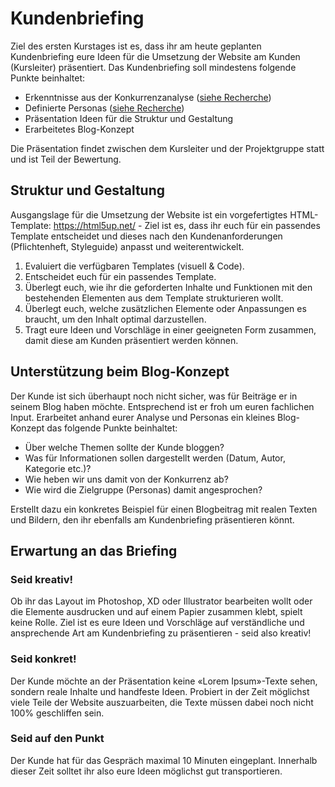 # Kundenbriefing
Ziel des ersten Kurstages ist es, dass ihr am heute geplanten Kundenbriefing eure Ideen für die Umsetzung der Website am Kunden (Kursleiter) präsentiert. Das Kundenbriefing soll mindestens folgende Punkte beinhaltet:

* Erkenntnisse aus der Konkurrenzanalyse ([siehe Recherche](../02%20Projektarbeit/05%20Recherche/README.md))
* Definierte Personas ([siehe Recherche](../02%20Projektarbeit/05%20Recherche/README.md))
* Präsentation Ideen für die Struktur und Gestaltung
* Erarbeitetes Blog-Konzept

Die Präsentation findet zwischen dem Kursleiter und der Projektgruppe statt und ist Teil der Bewertung.

## Struktur und Gestaltung
Ausgangslage für die Umsetzung der Website ist ein vorgefertigtes HTML-Template: https://html5up.net/ - Ziel ist es, dass ihr euch für ein passendes Template entscheidet und dieses nach den Kundenanforderungen (Pflichtenheft, Styleguide) anpasst und weiterentwickelt.

1. Evaluiert die verfügbaren Templates (visuell & Code).
1. Entscheidet euch für ein passendes Template.
1. Überlegt euch, wie ihr die geforderten Inhalte und Funktionen mit den bestehenden Elementen aus dem Template strukturieren wollt.
1. Überlegt euch, welche zusätzlichen Elemente oder Anpassungen es braucht, um den Inhalt optimal darzustellen.
1. Tragt eure Ideen und Vorschläge in einer geeigneten Form zusammen, damit diese am Kunden präsentiert werden können.

## Unterstützung beim Blog-Konzept
Der Kunde ist sich überhaupt noch nicht sicher, was für Beiträge er in seinem Blog haben möchte. Entsprechend ist er froh um euren fachlichen Input. Erarbeitet anhand eurer Analyse und Personas ein kleines Blog-Konzept das folgende Punkte beinhaltet:

* Über welche Themen sollte der Kunde bloggen?
* Was für Informationen sollen dargestellt werden (Datum, Autor, Kategorie etc.)?
* Wie heben wir uns damit von der Konkurrenz ab?
* Wie wird die Zielgruppe (Personas) damit angesprochen?

Erstellt dazu ein konkretes Beispiel für einen Blogbeitrag mit realen Texten und Bildern, den ihr ebenfalls am Kundenbriefing präsentieren könnt.

## Erwartung an das Briefing
### Seid kreativ!
Ob ihr das Layout im Photoshop, XD oder Illustrator bearbeiten wollt oder die Elemente ausdrucken und auf einem Papier zusammen klebt, spielt keine Rolle. Ziel ist es eure Ideen und Vorschläge auf verständliche und ansprechende Art am Kundenbriefing zu präsentieren - seid also kreativ!

### Seid konkret!
Der Kunde möchte an der Präsentation keine «Lorem Ipsum»-Texte sehen, sondern reale Inhalte und handfeste Ideen. Probiert in der Zeit möglichst viele Teile der Website auszuarbeiten, die Texte müssen dabei noch nicht 100% geschliffen sein. 

### Seid auf den Punkt
Der Kunde hat für das Gespräch maximal 10 Minuten eingeplant. Innerhalb dieser Zeit solltet ihr also eure Ideen möglichst gut transportieren.